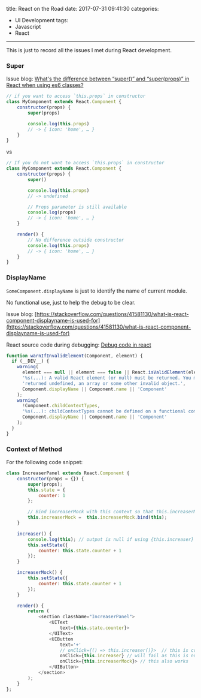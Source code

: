 title: React on the Road
date: 2017-07-31 09:41:30
categories:
- UI Development
tags:
- Javascript
- React
---

This is just to record all the issues I met during React development.

### Super

Issue blog: [What's the difference between “super()” and “super(props)” in React when using es6 classes?](https://stackoverflow.com/questions/30571875/whats-the-difference-between-super-and-superprops-in-react-when-using-e)

```javascript
// if you want to access `this.props` in constructor
class MyComponent extends React.Component {
    constructor(props) {
        super(props)

        console.log(this.props)
        // -> { icon: 'home', … }
    }
}
```

vs

```javascript
// If you do not want to access `this.props` in constructor
class MyComponent extends React.Component {
    constructor(props) {
        super()

        console.log(this.props)
        // -> undefined

        // Props parameter is still available
        console.log(props)
        // -> { icon: 'home', … }
    }

    render() {
        // No difference outside constructor
        console.log(this.props)
        // -> { icon: 'home', … }
    }
}
```

### DisplayName

`SomeComponent.displayName` is just to identify the name of current module.

No functional use, just to help the debug to be clear.

Issue blog: [https://stackoverflow.com/questions/41581130/what-is-react-component-displayname-is-used-for](https://stackoverflow.com/questions/41581130/what-is-react-component-displayname-is-used-for)

React source code during debugging: [Debug code in react](https://github.com/facebook/react/blob/90294ead4c627715cb70f20ff448bb0d34ee4c1b/src/renderers/shared/stack/reconciler/ReactCompositeComponent.js#L50-L52)

```javascript
function warnIfInvalidElement(Component, element) {
  if (__DEV__) {
    warning(
      element === null || element === false || React.isValidElement(element),
      '%s(...): A valid React element (or null) must be returned. You may have ' +
      'returned undefined, an array or some other invalid object.',
      Component.displayName || Component.name || 'Component'
    );
    warning(
      !Component.childContextTypes,
      '%s(...): childContextTypes cannot be defined on a functional component.',
      Component.displayName || Component.name || 'Component'
    );
  }
}
```

<!--more-->

### Context of Method

For the following code snippet:

```javascript
class IncreaserPanel extends React.Component {
    constructor(props = {}) {
        super(props);
        this.state = {
            counter: 1
        };

        // Bind increaserMock with this context so that this.increaserMock could be used correctly
        this.increaserMock =  this.increaserMock.bind(this);
    }

    increaser() {
        console.log(this); // output is null if using {this.increaser}
        this.setState({
            counter: this.state.counter + 1
        });
    }

    increaserMock() {
        this.setState({
            counter: this.state.counter + 1
        });
    }

    render() {
        return (
            <section className="IncreaserPanel">
                <UIText
                    text={this.state.counter}>
                </UIText>
                <UIButton
                    text='+'
                    // onClick={() => this.increaser()}>  // this is correct, bind increaser function with this context
                    onClick={this.increaser} // will fail as this is null
                    onClick={this.increaserMock}> // this also works
                </UIButton>
            </section>
        );
    }
};
```
